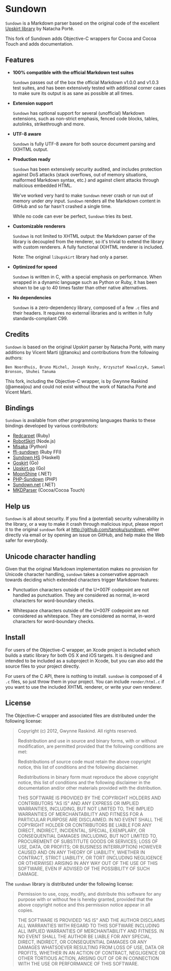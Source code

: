 Sundown
=======

`Sundown` is a Markdown parser based on the original code of the excellent [Upskirt library](http://fossil.instinctive.eu/libupskirt/index) by Natacha Porté.

This fork of Sundown adds Objective-C wrappers for Cocoa and Cocoa Touch and adds documentation.

Features
--------

*	**100% compatible with the official Markdown test suites**

	`Sundown` passes out of the box the official Markdown v1.0.0 and v1.0.3 test suites, and has been extensively tested with additional corner cases to make sure its output is as sane as possible at all times.

*	**Extension support**

	`Sundown` has optional support for several (unofficial) Markdown extensions, such as non-strict emphasis, fenced code blocks, tables, autolinks, strikethrough and more.

*	**UTF-8 aware**

	`Sundown` is fully UTF-8 aware for both source document parsing and (X)HTML output.

*	**Production ready**

	`Sundown` has been extensively security audited, and includes protection against DoS attacks (stack overflows, out of memory situations, malformed Markdown syntax, etc.) and against client attacks through malicious embedded HTML.

	We've worked very hard to make `Sundown` never crash or run out of memory under *any* input. `Sundown` renders all the Markdown content in GitHub and so far hasn't crashed a single time.
	
	While no code can ever be perfect, `Sundown` tries its best.

*	**Customizable renderers**

	`Sundown` is not limited to XHTML output: the Markdown parser of the library is decoupled from the renderer, so it's trivial to extend the library with custom renderers. A fully functional (X)HTML renderer is included.
	
	Note: The original `libupskirt` library had only a parser.

*	**Optimized for speed**

	`Sundown` is written in C, with a special emphasis on performance. When wrapped in a dynamic language such as Python or Ruby, it has been shown to be up to 40 times faster than other native alternatives.

*	**No dependencies**

	`Sundown` is a zero-dependency library, composed of a few `.c` files and their headers. It requires no external libraries and is written in fully standards-compliant C99.

Credits
-------

`Sundown` is based on the original Upskirt parser by Natacha Porté, with many additions by Vicent Marti (@tanoku) and contributions from the following authors:

	Ben Noordhuis, Bruno Michel, Joseph Koshy, Krzysztof Kowalczyk, Samuel Bronson, Shuhei Tanuma

This fork, including the Objective-C wrapper, is by Gwynne Raskind (@ameaijou) and could not exist without the work of Natacha Porté and Vicent Marti.

Bindings
--------

`Sundown` is available from other programming languages thanks to these bindings developed by various contributors:

- [Redcarpet](https://github.com/tanoku/redcarpet) (Ruby)
- [RobotSkirt](https://github.com/benmills/robotskirt) (Node.js)
- [Misaka](https://github.com/FSX/misaka) (Python)
- [ffi-sundown](https://github.com/postmodern/ffi-sundown) (Ruby FFI)
- [Sundown HS](https://github.com/rostayob/sundown) (Haskell)
- [Goskirt](https://github.com/madari/goskirt) (Go)
- [Upskirt.go](https://github.com/buu700/upskirt.go) (Go)
- [MoonShine](https://github.com/brandonc/moonshine) (.NET)
- [PHP-Sundown](https://github.com/chobie/php-sundown) (PHP)
- [Sundown.net](https://github.com/txdv/sundown.net) (.NET)
- [MKDParser](https://github.com/gwynne/sundown) (Cocoa/Cocoa Touch)

Help us
-------

`Sundown` is all about security. If you find a (potential) security vulnerability in the library, or a way to make it crash through malicious input, please report it to the original `sundown` fork at http://github.com/tanoku/sundown, either directly via email or by opening an issue on GitHub, and help make the Web safer for everybody.

Unicode character handling
--------------------------

Given that the original Markdown implementation makes no provision for Unicode character handling, `sundown` takes a conservative approach towards deciding which extended characters trigger Markdown features:

*	Punctuation characters outside of the U+007F codepoint are not handled as punctuation. They are considered as normal, in-word characters for word-boundary checks.

*	Whitespace characters outside of the U+007F codepoint are not considered as whitespace. They are considered as normal, in-word characters for word-boundary checks.

Install
-------

For users of the Objective-C wrapper, an Xcode project is included which builds a static library for both OS X and iOS targets. It is designed and intended to be included as a subproject in Xcode, but you can also add the source files to your project directly.

For users of the C API, there is nothing to install. `sundown` is composed of
4 `.c` files, so just throw them in your project. You can include
`render/html.c` if you want to use the included XHTML renderer, or write your
own renderer.

License
-------

The Objective-C wrapper and associated files are distributed under the following
license:

> Copyright (c) 2012, Gwynne Raskind. All rights reserved.
> 
> Redistribution and use in source and binary forms, with or without modification, are permitted provided that the following conditions are met:
> 
> Redistributions of source code must retain the above copyright notice, this list of conditions and the following disclaimer.
> 
> Redistributions in binary form must reproduce the above copyright notice, this list of conditions and the following disclaimer in the documentation and/or other materials provided with the distribution.
> 
> THIS SOFTWARE IS PROVIDED BY THE COPYRIGHT HOLDERS AND CONTRIBUTORS "AS IS" AND ANY EXPRESS OR IMPLIED WARRANTIES, INCLUDING, BUT NOT LIMITED TO, THE IMPLIED WARRANTIES OF MERCHANTABILITY AND FITNESS FOR A PARTICULAR PURPOSE ARE DISCLAIMED. IN NO EVENT SHALL THE COPYRIGHT HOLDER OR CONTRIBUTORS BE LIABLE FOR ANY DIRECT, INDIRECT, INCIDENTAL, SPECIAL, EXEMPLARY, OR CONSEQUENTIAL DAMAGES (INCLUDING, BUT NOT LIMITED TO, PROCUREMENT OF SUBSTITUTE GOODS OR SERVICES; LOSS OF USE, DATA, OR PROFITS; OR BUSINESS INTERRUPTION) HOWEVER CAUSED AND ON ANY THEORY OF LIABILITY, WHETHER IN CONTRACT, STRICT LIABILITY, OR TORT (INCLUDING NEGLIGENCE OR OTHERWISE) ARISING IN ANY WAY OUT OF THE USE OF THIS SOFTWARE, EVEN IF ADVISED OF THE POSSIBILITY OF SUCH DAMAGE.

The `sundown` library is distributed under the following license:

> Permission to use, copy, modify, and distribute this software for any purpose with or without fee is hereby granted, provided that the above copyright notice and this permission notice appear in all copies.
> 
> THE SOFTWARE IS PROVIDED "AS IS" AND THE AUTHOR DISCLAIMS ALL WARRANTIES WITH REGARD TO THIS SOFTWARE INCLUDING ALL IMPLIED WARRANTIES OF MERCHANTABILITY AND FITNESS. IN NO EVENT SHALL THE AUTHOR BE LIABLE FOR ANY SPECIAL, DIRECT, INDIRECT, OR CONSEQUENTIAL DAMAGES OR ANY DAMAGES WHATSOEVER RESULTING FROM LOSS OF USE, DATA OR PROFITS, WHETHER IN AN ACTION OF CONTRACT, NEGLIGENCE OR OTHER TORTIOUS ACTION, ARISING OUT OF OR IN CONNECTION WITH THE USE OR PERFORMANCE OF THIS SOFTWARE.
